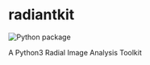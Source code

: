 # radiantkit

![Python package](https://github.com/ggirelli/radiantkit/workflows/Python%20package/badge.svg?branch=master)

A Python3 Radial Image Analysis Toolkit
